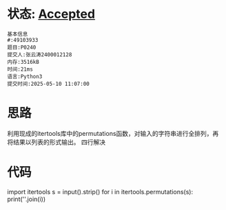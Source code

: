 # 状态: [Accepted](http://dsbpython.openjudge.cn/dspythonbook/solution/49103933/)

```
基本信息
#:49103933
题目:P0240
提交人:张云涛2400012128
内存:3516kB
时间:21ms
语言:Python3
提交时间:2025-05-10 11:07:00
```
# 思路
利用现成的itertools库中的permutations函数，对输入的字符串进行全排列，再将结果以列表的形式输出。
四行解决
# 代码
import itertools
s = input().strip()
for i in itertools.permutations(s):
    print(''.join(i))